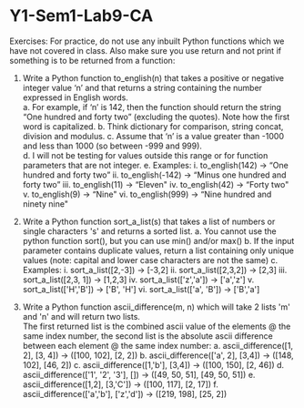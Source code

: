 # Y1-Sem1-Lab9-CA

Exercises: For practice, do not use any inbuilt Python functions which we have not covered in class. Also make sure you use return 
and not print if something is to be returned from a function: 

1. Write a Python function to_english(n) that takes a positive or negative integer value ‘n’ and that returns a string containing 
the number expressed in English words.  
a. For example, if ‘n’ is 142, then the function should return the string “One hundred and forty two” (excluding the quotes). Note how the first word is capitalized. 
b. Think dictionary for comparison, string concat, division and modulus. 
c. Assume that ‘n’ is a value greater than -1000 and less than 1000 (so between -999 and 999).    
d. I will not be testing for values outside this range or for function parameters that are not integer. 
e. Examples: i. to_english(142) -> “One hundred and forty two” ii. to_english(-142) -> “Minus one hundred and forty two” iii. to_english(11) -> “Eleven" iv. to_english(42) 
-> “Forty two" v. to_english(9) -> “Nine" vi. to_english(999) -> “Nine hundred and ninety nine"   

2. Write a Python function sort_a_list(s) that takes a list of numbers or single characters 's' and returns a sorted list. 
a. You cannot use the python function sort(), but you can use min() and/or max() 
b. If the input parameter contains duplicate values, return a list containing only unique values (note: capital and lower case characters are not the same) 
c. Examples: 
    i. sort_a_list([2,-3]) -> [-3,2] 
    ii. sort_a_list([2,3,2]) -> [2,3] 
    iii. sort_a_list([2,3, 1]) -> [1,2,3] 
    iv. sort_a_list(['z','a']) -> ['a','z'] 
    v. sort_a_list(['H','B']) -> ['B', 'H'] 
    vi. sort_a_list(['a', 'B']) -> ['B','a'] 
    
 3. Write a Python function ascii_difference(m, n) which will take 2 lists 'm' and 'n' and will return two lists.  
 The first returned list is the combined ascii value of the elements @ the same index number, the second list is the absolute ascii 
 difference between each element @ the same index number: 
 a. ascii_difference([1, 2], [3, 4]) -> ([100, 102], [2, 2]) 
 b. ascii_difference(['a', 2], [3,4]) -> ([148, 102], [46, 2]) 
 c. ascii_difference([1,'b'], [3,4]) -> ([100, 150], [2, 46]) 
 d. ascii_difference(['1', '2', '3'], []) -> ([49, 50, 51], [49, 50, 51]) 
 e. ascii_difference([1,2], [3,'C']) -> ([100, 117], [2, 17]) 
 f. ascii_difference(['a','b'], ['z','d']) -> ([219, 198], [25, 2]) 
